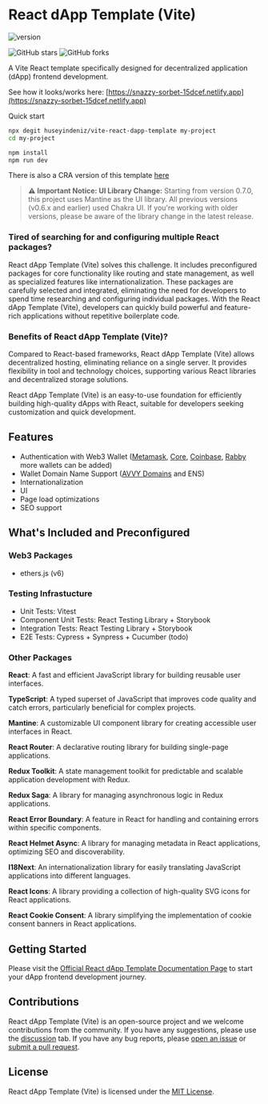 # React dApp Template (Vite)

![version](https://img.shields.io/github/package-json/version/huseyindeniz/vite-react-dapp-template)

![GitHub stars](https://img.shields.io/github/stars/huseyindeniz/vite-react-dapp-template?style=social) ![GitHub forks](https://img.shields.io/github/forks/huseyindeniz/vite-react-dapp-template?style=social)

A Vite React template specifically designed for decentralized application (dApp) frontend development.

See how it looks/works here: [https://snazzy-sorbet-15dcef.netlify.app](https://snazzy-sorbet-15dcef.netlify.app)

Quick start

```sh
npx degit huseyindeniz/vite-react-dapp-template my-project
cd my-project

npm install
npm run dev
```

There is also a CRA version of this template [here](https://github.com/huseyindeniz/cra-template-dapp)

> **⚠️ Important Notice: UI Library Change:**
> Starting from version 0.7.0, this project uses Mantine as the UI library. All previous versions (v0.6.x and earlier) used Chakra UI. If you're working with older versions, please be aware of the library change in the latest release.

### Tired of searching for and configuring multiple React packages?

React dApp Template (Vite) solves this challenge. It includes preconfigured packages for core functionality like routing and state management, as well as specialized features like internationalization. These packages are carefully selected and integrated, eliminating the need for developers to spend time researching and configuring individual packages. With the React dApp Template (Vite), developers can quickly build powerful and feature-rich applications without repetitive boilerplate code.

### Benefits of React dApp Template (Vite)?

Compared to React-based frameworks, React dApp Template (Vite) allows decentralized hosting, eliminating reliance on a single server. It provides flexibility in tool and technology choices, supporting various React libraries and decentralized storage solutions.

React dApp Template (Vite) is an easy-to-use foundation for efficiently building high-quality dApps with React, suitable for developers seeking customization and quick development.

## Features

- Authentication with Web3 Wallet ([Metamask](https://metamask.io), [Core](https://core.app), [Coinbase](https://www.coinbase.com), [Rabby](https://www.rabby.io) more wallets can be added)
- Wallet Domain Name Support ([AVVY Domains](https://avvy.domains) and ENS)
- Internationalization
- UI
- Page load optimizations
- SEO support

## What's Included and Preconfigured

### Web3 Packages

- ethers.js (v6)

### Testing Infrastucture

- Unit Tests: Vitest
- Component Unit Tests: React Testing Library + Storybook
- Integration Tests: React Testing Library + Storybook
- E2E Tests: Cypress + Synpress + Cucumber (todo)

### Other Packages

**React**: A fast and efficient JavaScript library for building reusable user interfaces.

**TypeScript**: A typed superset of JavaScript that improves code quality and catch errors, particularly beneficial for complex projects.

**Mantine**: A customizable UI component library for creating accessible user interfaces in React.

**React Router**: A declarative routing library for building single-page applications.

**Redux Toolkit**: A state management toolkit for predictable and scalable application development with Redux.

**Redux Saga**: A library for managing asynchronous logic in Redux applications.

**React Error Boundary**: A feature in React for handling and containing errors within specific components.

**React Helmet Async**: A library for managing metadata in React applications, optimizing SEO and discoverability.

**I18Next**: An internationalization library for easily translating JavaScript applications into different languages.

**React Icons**: A library providing a collection of high-quality SVG icons for React applications.

**React Cookie Consent**: A library simplifying the implementation of cookie consent banners in React applications.

## Getting Started

Please visit the [Official React dApp Template Documentation Page](https://huseyindeniz.github.io/react-dapp-template-documentation/) to start your dApp frontend development journey.

## Contributions

React dApp Template (Vite) is an open-source project and we welcome contributions from the community. If you have any suggestions, please use the [discussion](https://github.com/huseyindeniz/vite-react-dapp-template/discussions) tab. If you have any bug reports, please [open an issue](https://github.com/huseyindeniz/vite-react-dapp-template/issues) or [submit a pull request](https://github.com/huseyindeniz/vite-react-dapp-template/pulls).

## License

React dApp Template (Vite) is licensed under the [MIT License](./LICENSE).
